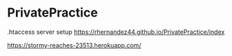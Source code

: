 # PrivatePractice
.htaccess server setup
https://rhernandez44.github.io/PrivatePractice/index

https://stormy-reaches-23513.herokuapp.com/
